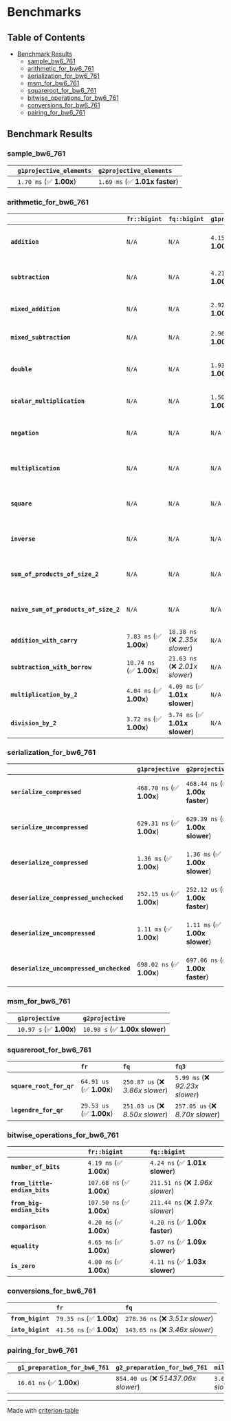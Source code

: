 # Benchmarks

## Table of Contents

- [Benchmark Results](#benchmark-results)
    - [sample_bw6_761](#sample_bw6_761)
    - [arithmetic_for_bw6_761](#arithmetic_for_bw6_761)
    - [serialization_for_bw6_761](#serialization_for_bw6_761)
    - [msm_for_bw6_761](#msm_for_bw6_761)
    - [squareroot_for_bw6_761](#squareroot_for_bw6_761)
    - [bitwise_operations_for_bw6_761](#bitwise_operations_for_bw6_761)
    - [conversions_for_bw6_761](#conversions_for_bw6_761)
    - [pairing_for_bw6_761](#pairing_for_bw6_761)

## Benchmark Results

### sample_bw6_761

|        | `g1projective_elements`          | `g2projective_elements`           |
|:-------|:---------------------------------|:--------------------------------- |
|        | `1.70 ms` (✅ **1.00x**)          | `1.69 ms` (✅ **1.01x faster**)    |

### arithmetic_for_bw6_761

|                                       | `fr::bigint`             | `fq::bigint`                    | `g1projective`          | `g2projective`                 | `fq3`                            | `fq6`                             | `fq`                              | `fr`                               |
|:--------------------------------------|:-------------------------|:--------------------------------|:------------------------|:-------------------------------|:---------------------------------|:----------------------------------|:----------------------------------|:---------------------------------- |
| **`addition`**                        | `N/A`                    | `N/A`                           | `4.15 us` (✅ **1.00x**) | `4.15 us` (✅ **1.00x slower**) | `89.81 ns` (🚀 **46.23x faster**) | `180.32 ns` (🚀 **23.03x faster**) | `30.27 ns` (🚀 **137.16x faster**) | `19.45 ns` (🚀 **213.43x faster**)  |
| **`subtraction`**                     | `N/A`                    | `N/A`                           | `4.21 us` (✅ **1.00x**) | `4.21 us` (✅ **1.00x slower**) | `84.43 ns` (🚀 **49.89x faster**) | `166.68 ns` (🚀 **25.27x faster**) | `29.39 ns` (🚀 **143.33x faster**) | `15.11 ns` (🚀 **278.82x faster**)  |
| **`mixed_addition`**                  | `N/A`                    | `N/A`                           | `2.92 us` (✅ **1.00x**) | `2.92 us` (✅ **1.00x slower**) | `N/A`                            | `N/A`                             | `N/A`                             | `N/A`                              |
| **`mixed_subtraction`**               | `N/A`                    | `N/A`                           | `2.96 us` (✅ **1.00x**) | `2.96 us` (✅ **1.00x slower**) | `N/A`                            | `N/A`                             | `N/A`                             | `N/A`                              |
| **`double`**                          | `N/A`                    | `N/A`                           | `1.93 us` (✅ **1.00x**) | `1.93 us` (✅ **1.00x slower**) | `67.94 ns` (🚀 **28.47x faster**) | `140.16 ns` (🚀 **13.80x faster**) | `21.26 ns` (🚀 **91.01x faster**)  | `11.17 ns` (🚀 **173.13x faster**)  |
| **`scalar_multiplication`**           | `N/A`                    | `N/A`                           | `1.50 ms` (✅ **1.00x**) | `1.49 ms` (✅ **1.00x faster**) | `N/A`                            | `N/A`                             | `N/A`                             | `N/A`                              |
| **`negation`**                        | `N/A`                    | `N/A`                           | `N/A`                   | `N/A`                          | `69.46 ns` (❌ *4.01x slower*)    | `123.70 ns` (❌ *7.15x slower*)    | `24.03 ns` (❌ *1.39x slower*)     | `17.31 ns` (✅ **1.00x**)           |
| **`multiplication`**                  | `N/A`                    | `N/A`                           | `N/A`                   | `N/A`                          | `2.16 us` (❌ *31.20x slower*)    | `6.92 us` (❌ *99.76x slower*)     | `270.63 ns` (❌ *3.90x slower*)    | `69.37 ns` (✅ **1.00x**)           |
| **`square`**                          | `N/A`                    | `N/A`                           | `N/A`                   | `N/A`                          | `1.56 us` (❌ *26.31x slower*)    | `4.89 us` (❌ *82.55x slower*)     | `218.05 ns` (❌ *3.68x slower*)    | `59.29 ns` (✅ **1.00x**)           |
| **`inverse`**                         | `N/A`                    | `N/A`                           | `N/A`                   | `N/A`                          | `50.94 us` (❌ *3.82x slower*)    | `58.73 us` (❌ *4.40x slower*)     | `47.43 us` (❌ *3.56x slower*)     | `13.34 us` (✅ **1.00x**)           |
| **`sum_of_products_of_size_2`**       | `N/A`                    | `N/A`                           | `N/A`                   | `N/A`                          | `4.46 us` (❌ *42.10x slower*)    | `14.07 us` (❌ *132.86x slower*)   | `401.01 ns` (❌ *3.79x slower*)    | `105.92 ns` (✅ **1.00x**)          |
| **`naive_sum_of_products_of_size_2`** | `N/A`                    | `N/A`                           | `N/A`                   | `N/A`                          | `4.41 us` (❌ *27.77x slower*)    | `13.98 us` (❌ *88.08x slower*)    | `569.66 ns` (❌ *3.59x slower*)    | `158.66 ns` (✅ **1.00x**)          |
| **`addition_with_carry`**             | `7.83 ns` (✅ **1.00x**)  | `18.38 ns` (❌ *2.35x slower*)   | `N/A`                   | `N/A`                          | `N/A`                            | `N/A`                             | `N/A`                             | `N/A`                              |
| **`subtraction_with_borrow`**         | `10.74 ns` (✅ **1.00x**) | `21.63 ns` (❌ *2.01x slower*)   | `N/A`                   | `N/A`                          | `N/A`                            | `N/A`                             | `N/A`                             | `N/A`                              |
| **`multiplication_by_2`**             | `4.04 ns` (✅ **1.00x**)  | `4.09 ns` (✅ **1.01x slower**)  | `N/A`                   | `N/A`                          | `N/A`                            | `N/A`                             | `N/A`                             | `N/A`                              |
| **`division_by_2`**                   | `3.72 ns` (✅ **1.00x**)  | `3.74 ns` (✅ **1.01x slower**)  | `N/A`                   | `N/A`                          | `N/A`                            | `N/A`                             | `N/A`                             | `N/A`                              |

### serialization_for_bw6_761

|                                          | `g1projective`            | `g2projective`                   | `fr`                                | `fq`                                | `fq3`                               | `fq6`                             |
|:-----------------------------------------|:--------------------------|:---------------------------------|:------------------------------------|:------------------------------------|:------------------------------------|:--------------------------------- |
| **`serialize_compressed`**               | `468.70 ns` (✅ **1.00x**) | `468.44 ns` (✅ **1.00x faster**) | `50.30 ns` (🚀 **9.32x faster**)     | `157.02 ns` (🚀 **2.98x faster**)    | `466.01 ns` (✅ **1.01x faster**)    | `984.20 ns` (❌ *2.10x slower*)    |
| **`serialize_uncompressed`**             | `629.31 ns` (✅ **1.00x**) | `629.39 ns` (✅ **1.00x slower**) | `50.17 ns` (🚀 **12.54x faster**)    | `157.12 ns` (🚀 **4.01x faster**)    | `466.31 ns` (✅ **1.35x faster**)    | `984.08 ns` (❌ *1.56x slower*)    |
| **`deserialize_compressed`**             | `1.36 ms` (✅ **1.00x**)   | `1.36 ms` (✅ **1.00x slower**)   | `93.72 ns` (🚀 **14555.10x faster**) | `306.09 ns` (🚀 **4456.56x faster**) | `942.66 ns` (🚀 **1447.08x faster**) | `1.90 us` (🚀 **717.74x faster**)  |
| **`deserialize_compressed_unchecked`**   | `252.15 us` (✅ **1.00x**) | `252.12 us` (✅ **1.00x faster**) | `93.73 ns` (🚀 **2690.30x faster**)  | `306.06 ns` (🚀 **823.85x faster**)  | `942.68 ns` (🚀 **267.48x faster**)  | `1.90 us` (🚀 **132.71x faster**)  |
| **`deserialize_uncompressed`**           | `1.11 ms` (✅ **1.00x**)   | `1.11 ms` (✅ **1.00x slower**)   | `93.78 ns` (🚀 **11865.85x faster**) | `306.17 ns` (🚀 **3634.55x faster**) | `942.85 ns` (🚀 **1180.24x faster**) | `1.90 us` (🚀 **585.48x faster**)  |
| **`deserialize_uncompressed_unchecked`** | `698.02 ns` (✅ **1.00x**) | `697.06 ns` (✅ **1.00x faster**) | `93.80 ns` (🚀 **7.44x faster**)     | `306.12 ns` (🚀 **2.28x faster**)    | `943.11 ns` (❌ *1.35x slower*)      | `1.90 us` (❌ *2.72x slower*)      |

### msm_for_bw6_761

|        | `g1projective`          | `g2projective`                  |
|:-------|:------------------------|:------------------------------- |
|        | `10.97 s` (✅ **1.00x**) | `10.98 s` (✅ **1.00x slower**)  |

### squareroot_for_bw6_761

|                          | `fr`                     | `fq`                             | `fq3`                             |
|:-------------------------|:-------------------------|:---------------------------------|:--------------------------------- |
| **`square_root_for_qr`** | `64.91 us` (✅ **1.00x**) | `250.87 us` (❌ *3.86x slower*)   | `5.99 ms` (❌ *92.23x slower*)     |
| **`legendre_for_qr`**    | `29.53 us` (✅ **1.00x**) | `251.03 us` (❌ *8.50x slower*)   | `257.05 us` (❌ *8.70x slower*)    |

### bitwise_operations_for_bw6_761

|                               | `fr::bigint`              | `fq::bigint`                      |
|:------------------------------|:--------------------------|:--------------------------------- |
| **`number_of_bits`**          | `4.19 ns` (✅ **1.00x**)   | `4.24 ns` (✅ **1.01x slower**)    |
| **`from_little-endian_bits`** | `107.68 ns` (✅ **1.00x**) | `211.51 ns` (❌ *1.96x slower*)    |
| **`from_big-endian_bits`**    | `107.50 ns` (✅ **1.00x**) | `211.44 ns` (❌ *1.97x slower*)    |
| **`comparison`**              | `4.20 ns` (✅ **1.00x**)   | `4.20 ns` (✅ **1.00x faster**)    |
| **`equality`**                | `4.65 ns` (✅ **1.00x**)   | `5.07 ns` (✅ **1.09x slower**)    |
| **`is_zero`**                 | `4.00 ns` (✅ **1.00x**)   | `4.11 ns` (✅ **1.03x slower**)    |

### conversions_for_bw6_761

|                   | `fr`                     | `fq`                              |
|:------------------|:-------------------------|:--------------------------------- |
| **`from_bigint`** | `79.35 ns` (✅ **1.00x**) | `278.36 ns` (❌ *3.51x slower*)    |
| **`into_bigint`** | `41.56 ns` (✅ **1.00x**) | `143.65 ns` (❌ *3.46x slower*)    |

### pairing_for_bw6_761

|        | `g1_preparation_for_bw6_761`          | `g2_preparation_for_bw6_761`          | `miller_loop_for_bw6_761`           | `final_exponentiation_for_bw6_761`          | `full_pairing_for_bw6_761`           |
|:-------|:--------------------------------------|:--------------------------------------|:------------------------------------|:--------------------------------------------|:------------------------------------ |
|        | `16.61 ns` (✅ **1.00x**)              | `854.40 us` (❌ *51437.06x slower*)    | `3.04 ms` (❌ *183140.24x slower*)   | `3.68 ms` (❌ *221305.23x slower*)           | `7.56 ms` (❌ *455379.05x slower*)    |

---
Made with [criterion-table](https://github.com/nu11ptr/criterion-table)

